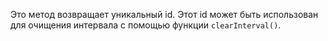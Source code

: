 Это метод возвращает уникальный id. Этот id может быть использован для очищения интервала с помощью функции `clearInterval()`.
